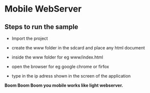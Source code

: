 
Mobile WebServer
================

Steps to run the sample
------------------------

* Import the project 
* create the www folder in the sdcard and place any html document 
* inside the www folder for eg www/index.html

* open the browser for eg google chrome or firfox
* type in the ip adress shown in the screen of the application

**Boom Boom Boom you mobile works like light webserver.**

